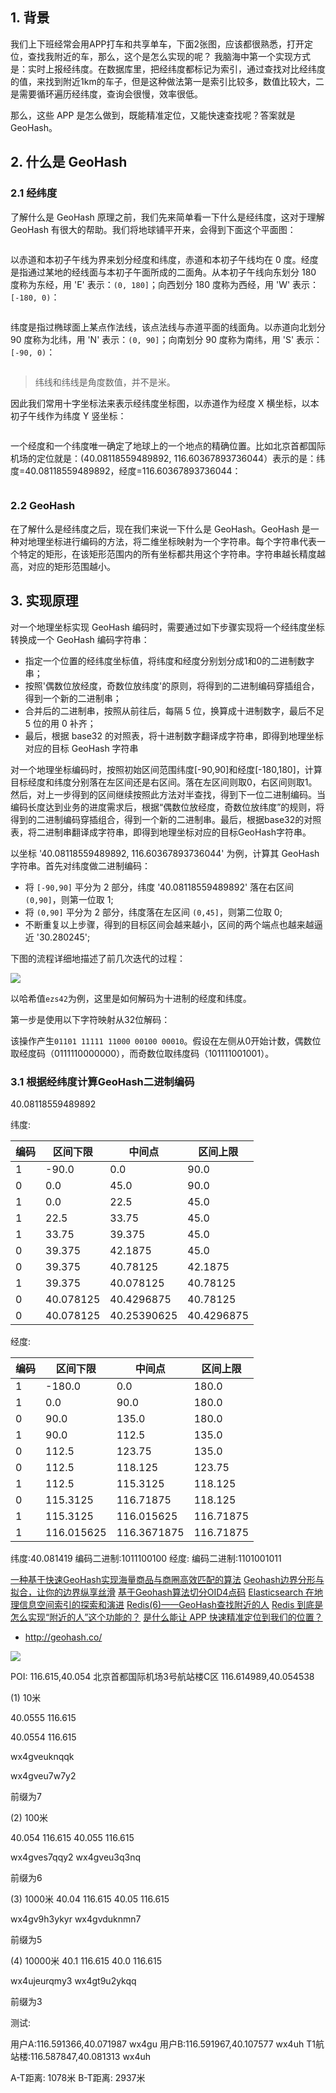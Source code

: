 ## 1. 背景

我们上下班经常会用APP打车和共享单车，下面2张图，应该都很熟悉，打开定位，查找我附近的车，那么，这个是怎么实现的呢？
我脑海中第一个实现方式是：实时上报经纬度。在数据库里，把经纬度都标记为索引，通过查找对比经纬度的值，来找到附近1km的车子，但是这种做法第一是索引比较多，数值比较大，二是需要循环遍历经纬度，查询会很慢，效率很低。

那么，这些 APP 是怎么做到，既能精准定位，又能快速查找呢？答案就是 GeoHash。

## 2. 什么是 GeoHash

### 2.1 经纬度

了解什么是 GeoHash 原理之前，我们先来简单看一下什么是经纬度，这对于理解 GeoHash 有很大的帮助。我们将地球铺平开来，会得到下面这个平面图：

![]()

以赤道和本初子午线为界来划分经度和纬度，赤道和本初子午线均在 0 度。经度是指通过某地的经线面与本初子午面所成的二面角。从本初子午线向东划分 180 度称为东经，用 'E' 表示：`(0, 180]`；向西划分 180 度称为西经，用 'W' 表示：`[-180, 0)`：

![]()

纬度是指过椭球面上某点作法线，该点法线与赤道平面的线面角。以赤道向北划分 90 度称为北纬，用 'N' 表示：`(0, 90]`；向南划分 90 度称为南纬，用 'S' 表示：`[-90, 0)`：

![]()

> 纬线和纬线是角度数值，并不是米。

因此我们常用十字坐标法来表示经纬度坐标图，以赤道作为经度 X 横坐标，以本初子午线作为纬度 Y 竖坐标：

![]()

一个经度和一个纬度唯一确定了地球上的一个地点的精确位置。比如北京首都国际机场的定位就是：(40.08118559489892, 116.60367893736044）表示的是：纬度=40.08118559489892，经度=116.60367893736044：

![]()

### 2.2 GeoHash

在了解什么是经纬度之后，现在我们来说一下什么是 GeoHash。GeoHash 是一种对地理坐标进行编码的方法，将二维坐标映射为一个字符串。每个字符串代表一个特定的矩形，在该矩形范围内的所有坐标都共用这个字符串。字符串越长精度越高，对应的矩形范围越小。

## 3. 实现原理

对一个地理坐标实现 GeoHash 编码时，需要通过如下步骤实现将一个经纬度坐标转换成一个 GeoHash 编码字符串：
- 指定一个位置的经纬度坐标值，将纬度和经度分别划分成1和0的二进制数字串；
- 按照'偶数位放经度，奇数位放纬度'的原则，将得到的二进制编码穿插组合，得到一个新的二进制串；
- 合并后的二进制串，按照从前往后，每隔 5 位，换算成十进制数字，最后不足 5 位的用 0 补齐；
- 最后，根据 base32 的对照表，将十进制数字翻译成字符串，即得到地理坐标对应的目标 GeoHash 字符串

对一个地理坐标编码时，按照初始区间范围纬度[-90,90]和经度[-180,180]，计算目标经度和纬度分别落在左区间还是右区间。落在左区间则取0，右区间则取1。然后，对上一步得到的区间继续按照此方法对半查找，得到下一位二进制编码。当编码长度达到业务的进度需求后，根据“偶数位放经度，奇数位放纬度”的规则，将得到的二进制编码穿插组合，得到一个新的二进制串。最后，根据base32的对照表，将二进制串翻译成字符串，即得到地理坐标对应的目标GeoHash字符串。




以坐标 '40.08118559489892, 116.60367893736044' 为例，计算其 GeoHash 字符串。首先对纬度做二进制编码：
- 将 `[-90,90]` 平分为 2 部分，纬度 '40.08118559489892' 落在右区间 `(0,90]`，则第一位取 1;
- 将 `(0,90]` 平分为 2 部分，纬度落在左区间 `(0,45]`，则第二位取 0;
- 不断重复以上步骤，得到的目标区间会越来越小，区间的两个端点也越来越逼近 '30.280245';

下图的流程详细地描述了前几次迭代的过程：

![](1)

以哈希值`ezs42`为例，这里是如何解码为十进制的经度和纬度。

第一步是使用以下字符映射从32位解码：


该操作产生`01101 11111 11000 00100 00010`。假设在左侧从0开始计数，偶数位取经度码（0111110000000），而奇数位取纬度码（101111001001）。


### 3.1 根据经纬度计算GeoHash二进制编码


40.08118559489892

纬度:

编码|区间下限|中间点|区间上限
---|---|---|---
1|-90.0|0.0|90.0
0|0.0|45.0|90.0
1|0.0|22.5|45.0
1|22.5|33.75|45.0
1|33.75|39.375|45.0
0|39.375|42.1875|45.0
0|39.375|40.78125|42.1875
1|39.375|40.078125|40.78125
0|40.078125|40.4296875|40.78125
0|40.078125|40.25390625|40.4296875

经度:

编码|区间下限|中间点|区间上限
---|---|---|---
1|-180.0|0.0|180.0
1|0.0|90.0|180.0
0|90.0|135.0|180.0
1|90.0|112.5|135.0
0|112.5|123.75|135.0
0|112.5|118.125|123.75
1|112.5|115.3125|118.125
0|115.3125|116.71875|118.125
1|115.3125|116.015625|116.71875
1|116.015625|116.3671875|116.71875


纬度:40.081419
编码二进制:1011100100
经度:
编码二进制:1101001011







[一种基于快速GeoHash实现海量商品与商圈高效匹配的算法](https://mp.weixin.qq.com/s/2B-VJ2xgwxrmsSkE6zuoPA)
[Geohash边界分形与拟合，让你的边界纵享丝滑](https://mp.weixin.qq.com/s/IN1L2-Pp9o-3LgXHAo6F7w)
[基于Geohash算法切分OID4点码](https://mp.weixin.qq.com/s/N7wJ9uqSWwgUSj6rr_FKSQ)
[Elasticsearch 在地理信息空间索引的探索和演进](https://mp.weixin.qq.com/s/y33FQjFN-f58h1_TIwgMAw)
[Redis(6)——GeoHash查找附近的人](https://mp.weixin.qq.com/s/wALOAK9mewQOyajTaSqGUw)
[Redis 到底是怎么实现“附近的人”这个功能的？](https://mp.weixin.qq.com/s/2uSr2YOjtLbUdHI01qc4rw)
[是什么能让 APP 快速精准定位到我们的位置？](https://mp.weixin.qq.com/s/KqCxb24FoIge9AropiSzXg)


- http://geohash.co/












![](http://img.blog.csdn.net/20171026101315516?watermark/2/text/aHR0cDovL2Jsb2cuY3Nkbi5uZXQvU3VubnlZb29uYQ==/font/5a6L5L2T/fontsize/400/fill/I0JBQkFCMA==/dissolve/70/gravity/SouthEast)


POI: 116.615,40.054
北京首都国际机场3号航站楼C区 116.614989,40.054538


(1) 10米

40.0555 116.615

40.0554 116.615

wx4gveuknqqk

wx4gveu7w7y2

前缀为7

(2) 100米

40.054 116.615
40.055 116.615

wx4gves7qqy2
wx4gveu3q3nq

前缀为6

(3) 1000米
40.04 116.615
40.05 116.615

wx4gv9h3ykyr
wx4gvduknmn7

前缀为5

(4) 10000米
40.1 116.615
40.0 116.615

wx4ujeurqmy3
wx4gt9u2ykqq

前缀为3







测试:

用户A:116.591366,40.071987      wx4gu
用户B:116.591967,40.107577      wx4uh
T1航站楼:116.587847,40.081313   wx4uh

A-T距离: 1078米
B-T距离: 2937米
